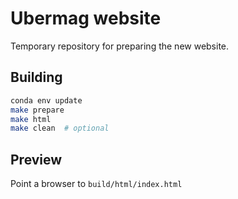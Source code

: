 # Ubermag website

Temporary repository for preparing the new website.

## Building

```bash
conda env update
make prepare
make html
make clean  # optional
```

## Preview
Point a browser to `build/html/index.html`
